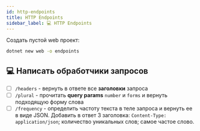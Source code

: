 ```yaml
---
id: http-endpoints
title: HTTP Endpoints
sidebar_label: 💻 HTTP Endpoints
---
```


Создать пустой web проект:

```bash
dotnet new web -o endpoints
```

## 💻 Написать обработчики запросов

- [ ] `/headers` - вернуть в ответе все **заголовки** запроса
- [ ] `/plural` - прочитать **query params** `number` и `forms` и вернуть подходящую форму слова
- [ ] `/frequency` - определить частоту текста в теле запроса и вернуть ее в виде JSON. Добавить в ответ 3 заголовка: `Content-Type: application/json`; количество уникальных слов; самое частое слово.
